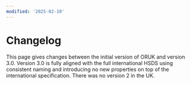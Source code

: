 ```yaml
---
modified: '2025-02-10'
---
```


# Changelog

This page gives changes between the initial version of ORUK and version 3.0. Version 3.0 is fully aligned with the full international HSDS using consistent naming and introducing no new properties on top of the international specification. There was no version 2 in the UK.
